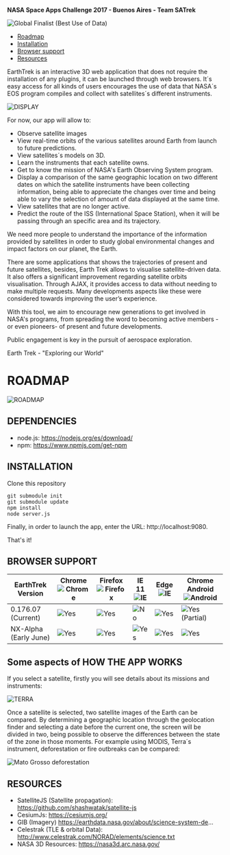
**NASA Space Apps Challenge 2017 - Buenos Aires - Team SATrek** 


![Global Finalist (Best Use of Data)](http://i.imgur.com/6H29eDd.png)

* [Roadmap](#roadmap)
* [Installation](#installation)
* [Browser support](#browser-support)
* [Resources](#resources)

EarthTrek is an interactive 3D web application that does not require the installation of any plugins, it can be launched through web browsers. It´s easy access for all kinds of users encourages the use of data that NASA´s EOS program compiles and collect with satellites´s different instruments.

![DISPLAY](https://image.ibb.co/gPuMsa/imagen.png)

For now, our app will allow to:
* Observe satellite images
* View real-time orbits of the various satellites around Earth from launch to future predictions.
* View satellites´s models on 3D.
* Learn the instruments that each satellite owns.
* Get to know the mission of NASA's Earth Observing System program.
* Display a comparison of the same geographic location on two different dates on which the satellite instruments have been collecting information, being able to appreciate the changes over time and being able to vary the selection of amount of data displayed at the same time.
* View satellites that are no longer active.
* Predict the route of the ISS (International Space Station), when it will be passing through an specific area and its trajectory.


We need more people to understand the importance of the information provided by satellites in order to study global environmental changes and impact factors on our planet, the Earth. 

There are some applications that shows the trajectories of present and future satellites, besides, Earth Trek allows to visualise satellite-driven data. It also offers a significant improvement regarding satellite orbits visualisation. Through AJAX, it provides access to data without needing to make multiple requests. Many developments aspects like these were considered towards improving the user’s experience.

With this tool, we aim to encourage new generations to get involved in NASA's programs, from spreading the word to becoming active members -or even pioneers- of present and future developments.

Public engagement is key in the pursuit of aerospace exploration.

Earth Trek - "Exploring our World"

# ROADMAP

![ROADMAP](https://image.ibb.co/gKeXyF/roadmapv6.png)

## DEPENDENCIES

* node.js: https://nodejs.org/es/download/
* npm: https://www.npmjs.com/get-npm

## INSTALLATION 
Clone this repository
```
git submodule init
git submodule update
npm install
node server.js
```
Finally, in order to launch the app, enter the URL: http://localhost:9080.

That's it!


## BROWSER SUPPORT
EarthTrek Version| Chrome ![Chrome](https://www.w3schools.com/images/compatible_chrome2020.gif) | Firefox ![Firefox](https://www.w3schools.com/images/compatible_firefox2020.gif)  |  IE 11 ![IE](https://www.masificados.com/propiedadraiz/images/frontend/logo_explorer.png)  | Edge ![IE](https://www.w3schools.com/images/compatible_edge2020.gif)   | Chrome Android ![Android](http://www.nch.com.au/images/android_icon_20x20.gif)
--- | --- | ---| --- | --- | ---
0.176.07 (Current) | ![Yes][YesTickmark]|  ![Yes][YesTickmark]|  ![No][NoRedCross]  |  ![Yes][YesTickmark] |  ![Yes][YesTickmark] (Partial)
NX-Alpha (Early June) | ![Yes][YesTickmark]|  ![Yes][YesTickmark] |  ![Yes][YesTickmark] |  ![Yes][YesTickmark]  |  ![Yes][YesTickmark]

[YesTickmark]: https://dvyn1ggd1flup.cloudfront.net/templates/cre63_ats/img/reserve_tickmark.png
[NoRedCross]: https://hosting.idiglocal.co.uk/templates/default/img/redcross20.png

## Some aspects of HOW THE APP WORKS

If you select a satellite, firstly you will see details about its missions and instruments:

![TERRA](https://scontent-gru2-1.xx.fbcdn.net/v/t31.0-0/p235x350/18739306_1736311510001386_408202630302674080_o.png?oh=8826445f9a93105e1b11ba5f1d5467a9&oe=59B432D8)


Once a satellite is selected, two satellite images of the Earth can be compared.
By determining a geographic location through the geolocation finder and selecting a date before the current one, the screen will be divided in two, being possible to observe the differences between the state of the zone in those moments. For example using MODIS, Terra´s instrument, deforestation or fire outbreaks can be compared:

![Mato Grosso deforestation](http://i.imgur.com/01GK2is.jpg)

## RESOURCES

* SatelliteJS (Satellite propagation): https://github.com/shashwatak/satellite-js
* CesiumJs: https://cesiumjs.org/
* GIB (Imagery) https://earthdata.nasa.gov/about/science-system-de...
* Celestrak (TLE & orbital Data): http://www.celestrak.com/NORAD/elements/science.txt
* NASA 3D Resources: https://nasa3d.arc.nasa.gov/







